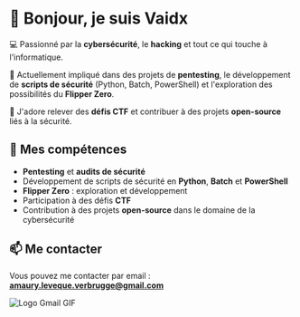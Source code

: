 # 👾 Bonjour, je suis Vaidx

💻 Passionné par la **cybersécurité**, le **hacking** et tout ce qui touche à l'informatique.

🌱 Actuellement impliqué dans des projets de **pentesting**, le développement de **scripts de sécurité** (Python, Batch, PowerShell) et l'exploration des possibilités du **Flipper Zero**.

🔐 J'adore relever des **défis CTF** et contribuer à des projets **open-source** liés à la sécurité.

## 🚀 Mes compétences

- **Pentesting** et **audits de sécurité**  
- Développement de scripts de sécurité en **Python**, **Batch** et **PowerShell**  
- **Flipper Zero** : exploration et développement  
- Participation à des défis **CTF**  
- Contribution à des projets **open-source** dans le domaine de la cybersécurité

## 📫 Me contacter

Vous pouvez me contacter par email :  
**amaury.leveque.verbrugge@gmail.com**  

![Logo Gmail GIF](https://media4.giphy.com/media/v1.Y2lkPTc5MGI3NjExenY1Y3NmODFuaWJ3ZmY3am5wamdpcDV0Zm1kNnQ1dnVoaXJiMTB4YiZlcD12MV9pbnRlcm5hbF9naWZfYnlfaWQmY3Q9Zw/hRU626SsKEoHvaNOWb/giphy.webp)
